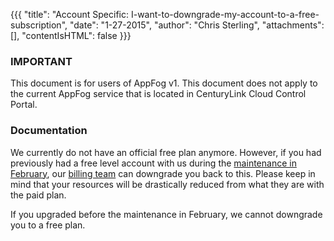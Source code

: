{{{
  "title": "Account Specific: I-want-to-downgrade-my-account-to-a-free-subscription",
  "date": "1-27-2015",
  "author": "Chris Sterling",
  "attachments": [],
  "contentIsHTML": false
}}}

### IMPORTANT

This document is for users of AppFog v1. This document does not apply to the current AppFog service that is located in CenturyLink Cloud Control Portal.

### Documentation

<p>We currently do not have an official free plan anymore. However, if you had previously had a free level account with us during the <a href="https://blog.appfog.com/changes-to-appfog-free-plans/">maintenance in February</a>, our <a href="mailto:billing@appfog.com">billing team</a> can downgrade you back to this. Please keep in mind that your resources will be drastically reduced from what they are with the paid plan.</p>
<p>If you upgraded before the maintenance in February, we cannot downgrade you to a free plan.</p>
